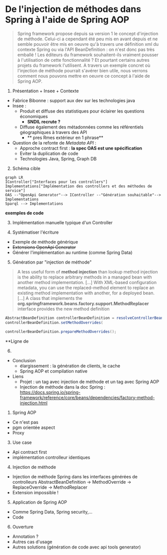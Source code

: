 # De l'injection de méthodes dans Spring à l'aide de Spring AOP

> Spring framework propose depuis sa version 1 le concept d'injection de méthode. Celui-ci a cependant été peu mis en avant depuis et ne semble pouvoir être mis en oeuvre qu'à travers une définition xml du contexte Spring ou via l'API BeanDefinition : on n'est donc pas très emballé ! Les éditeurs du framework souhaitent-ils vraiment pousser à l'utilisation de cette fonctionnalité ? Et pourtant certains autres projets du framework l'utilisent. A travers un exemple concret où l'injection de méthode pourrait s'avérer bien utile, nous verrons comment nous pouvons mettre en oeuvre ce concept à l'aide de Spring AOP.

1. Présentation + Insee + Contexte
  - Fabrice Bibonne : support aux dev sur les technologies java
  - Insee :
    - Produit et diffuse des statistiques pour éclairer les questions économiques
      - **SNDIL recrute ?**
    - Diffuse également des métadonnées comme les référentiels géographiques à travers des API
      - ** pres Rmes extérieur en 1 phrase**
  - Question de la refonte de _Metadata API_ :
    - Approche contract first : **la spec OAS est une spécification**
    - Eviter la duplication de code
    - Technologies Java, Spring, Graph DB
2. Schéma cible
```mermaid
graph LR
IController["Interfaces pour les controllers"]
Implementations["Implémentation des controllers et des méthodes de service"]
OAS --"OpenApi Generator"--> IController --"Génération souhaitable"--> Implementations
Sparql --> Implementations
``` 
**exemples de code**

3. Implémentation manuelle typique d'un Controller

4. Systématiser l'écriture
  - Exemple de méthode générique
  - ~~Extensions OpenApi Generator~~
  - Générer l'implémentation au runtime (comme Spring Data)

5. Génération par "injection de méthode"

> A less useful form of **method injection** than lookup method injection is the ability to replace arbitrary methods in a managed bean with another method implementation. [...]
> With XML-based configuration metadata, you can use the replaced-method element to replace an existing method implementation with another, for a deployed bean. [...] A class that implements the **org.springframework.beans.factory.support.MethodReplacer** interface provides the new method definition

<!--L'injection de méthode fonctionne en premier lieu avec l'annotation lookup qui injecte un bean du type retourné par la méthode. Un constructeur du dit bean doit prendre en argument 
les mêmes paramètres que la méthode : annotation @Lookup. L'appel à la méthode est donc remplacé à l'appel à un constructeur d'un bean de type identique à celui retourné par la méthode. 
On remplace donc l'appel à la méthode  par un appel à une méthode avec une signature identique (sinon exception levée). l'usage de cette annotation sert à gérer l'injection de beans 
de scopes différents. Ce qui peut également se faire grâce à l'AOP (https://docs.spring.io/spring-framework/reference/core/beans/factory-scopes.html#beans-factory-scopes-other-injection)
ET qui se fait automatiquement pour les bean type HttpRequest

Noter la limitation avec le component scanning qui ne prend en compte que les classes concrètes. Pour déclencher le mécanisme, il faut explicitement déclarer son bean comme devant être collecté.

Nous utilisons la version moins courante (Arbitrary Method Replacement) qui permet de complètement remplacer la méthode par une autre séquence de code : il n'est pas nécessaire que la 
signature corresponde. Cette dernière est moins employée et il ne semble pas exister d'annotation pour la mettre en oeuvre.
-->

```java
AbstractBeanDefinition controllerBeanDefinition = resolveControllerBean();
controllerBeanDefinition.setMethodOverrides(

controllerBeanDefinition.prepareMethodOverrides();

```

**Ligne de 

6. 

- Conclusion
  - élargissement : la génération de clients, le cache
  - Spring AOP et compilation native   
- Liens
  - Projet : un tag avec injection de méthode et un tag avec Spring AOP
  - Injection de méthode dans la doc Spring : https://docs.spring.io/spring-framework/reference/core/beans/dependencies/factory-method-injection.html

1. Spring AOP
  - Ce n'est pas
  - pgm orientée aspect
  - Proxy
3. Use case
  - Api contract first
  - implémentation controlleur identiques
4. Injection de méthode
  - Injection de méthode Spring dans les interfaces générées de controlleurs
    AbstractBeanDefinition -> MethodOverride -> ReplaceOverride -> MethodReplacer 
  - Extension impossible !
5. Application de Spring AOP
  - Comme Spring Data, Spring security,...
  - Code
6. Ouverture
  - Annotation ?
  - Autres cas d'usage
  - Autres solutions (génération de code avec api tools generator)
